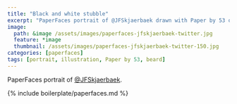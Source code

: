 ```yaml
---
title: "Black and white stubble"
excerpt: "PaperFaces portrait of @JFSkjaerbaek drawn with Paper by 53 on an iPad."
image: 
  path: &image /assets/images/paperfaces-jfskjaerbaek-twitter.jpg 
  feature: *image
  thumbnail: /assets/images/paperfaces-jfskjaerbaek-twitter-150.jpg
categories: [paperfaces]
tags: [portrait, illustration, Paper by 53, beard]
---
```


PaperFaces portrait of [@JFSkjaerbaek](https://twitter.com/JFSkjaerbaek).

{% include boilerplate/paperfaces.md %}

